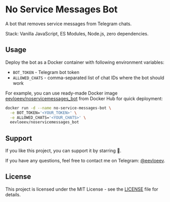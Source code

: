 # No Service Messages Bot

A bot that removes service messages from Telegram chats.

Stack: Vanilla JavaScript, ES Modules, Node.js, zero dependencies.

## Usage

Deploy the bot as a Docker container with following environment variables:

- `BOT_TOKEN` - Telegram bot token
- `ALLOWED_CHATS` - comma-separated list of chat IDs where the bot should work

For example, you can use ready-made Docker image [eevloeev/noservicemessages_bot](https://hub.docker.com/r/eevloeev/noservicemessages_bot) from Docker Hub for quick deployment:

```bash
docker run -d --name no-service-messages-bot \
  -e BOT_TOKEN='<YOUR_TOKEN>' \
  -e ALLOWED_CHATS='<YOUR_CHATS>' \
  eevloeev/noservicemessages_bot
```

## Support

If you like this project, you can support it by starring 🌟.

If you have any questions, feel free to contact me on Telegram: [@eevloeev](https://t.me/eevloeev).

## License

This project is licensed under the MIT License - see the [LICENSE](LICENSE) file for details.
